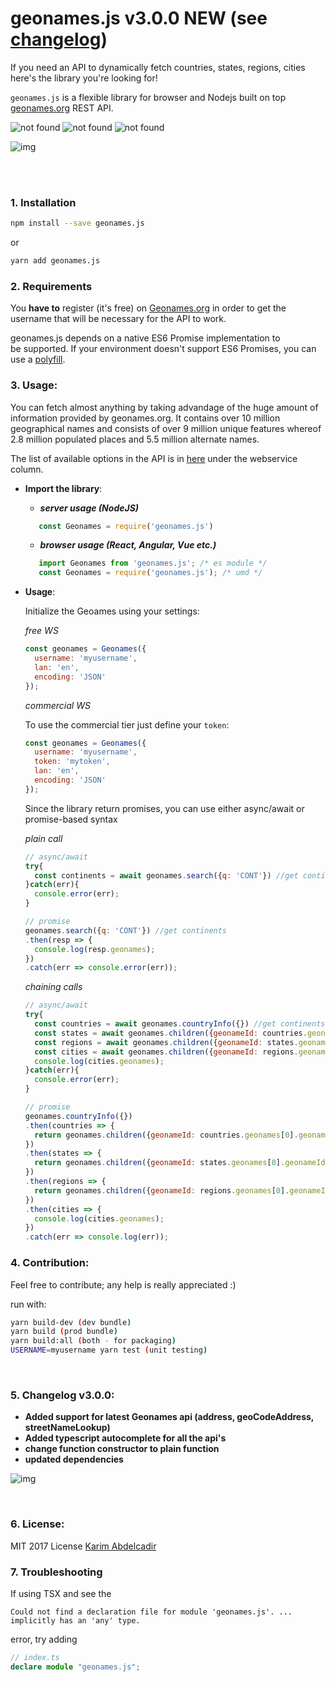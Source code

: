 # geonames.js v3.0.0 NEW (see [changelog](#5-changelog-v230))
If you need an API to dynamically fetch countries, states, regions, cities here's the library you're looking for!

`geonames.js` is a flexible library for browser and Nodejs 
built on top <a href="http://www.geonames.org/" target="_blank">geonames.org<a> REST API.

<img src="https://travis-ci.org/kinotto/geonames.js.svg?branch=master" alt="not found" style="display:inline" /> <img src="https://david-dm.org/kinotto/geonames.js.svg" alt="not found" style="display:inline" /> <img src="http://img.badgesize.io/kinotto/geonames.js/master/dist/geonames.min.js?max=100000&softmax=200000" alt="not found" />


![img](https://thumbs.gfycat.com/LegitimateSlushyHydra-max-14mb.gif)


<br/> <br/>


### 1. Installation

```sh
npm install --save geonames.js
```

or

```sh
yarn add geonames.js
```


### 2. Requirements
You **have to** register (it's free) on <a href="http://www.geonames.org/login">Geonames.org</a>
in order to get the username that will be necessary for the API to work.

geonames.js depends on a native ES6 Promise implementation to be supported. If your environment doesn't support ES6 Promises, you can use a <a href="https://github.com/stefanpenner/es6-promise">polyfill</a>.

### 3. Usage:


You can fetch almost anything by taking advandage of the huge amount of information provided by geonames.org. It contains over 10 million geographical names and consists of over 9 million unique features whereof 2.8 million populated places and 5.5 million alternate names.

The list of available options in the API is in <a href="http://www.geonames.org/export/ws-overview.html">here</a> under the webservice column.

- **Import the library**:
   - ***server usage (NodeJS)***
    ```javascript
       const Geonames = require('geonames.js')
    ```
   - ***browser usage (React, Angular, Vue etc.)***
    ```javascript
       import Geonames from 'geonames.js'; /* es module */
       const Geonames = require('geonames.js'); /* umd */
    ```
  
- **Usage**:

  Initialize the Geoames using your settings:

  _free WS_
  ```javascript
  const geonames = Geonames({
    username: 'myusername',
    lan: 'en',
    encoding: 'JSON'
  });
  ```

  _commercial WS_

  To use the commercial tier just define your `token`:

  ```javascript
  const geonames = Geonames({
    username: 'myusername',
    token: 'mytoken',
    lan: 'en',
    encoding: 'JSON'
  });
  ```

  Since the library return promises, you can use either async/await or promise-based syntax

  _plain call_
  ```javascript
  // async/await
  try{
    const continents = await geonames.search({q: 'CONT'}) //get continents
  }catch(err){
    console.error(err);
  }
  
  // promise
  geonames.search({q: 'CONT'}) //get continents
  .then(resp => {
    console.log(resp.geonames);
  })
  .catch(err => console.error(err));
  ```


  _chaining calls_
  ```javascript 
  // async/await
  try{
    const countries = await geonames.countryInfo({}) //get continents
    const states = await geonames.children({geonameId: countries.geonames[0].geonameId})
    const regions = await geonames.children({geonameId: states.geonames[0].geonameId});
    const cities = await geonames.children({geonameId: regions.geonames[0].geonameId});
    console.log(cities.geonames);
  }catch(err){
    console.error(err);
  }

  // promise
  geonames.countryInfo({}) 
  .then(countries => {
    return geonames.children({geonameId: countries.geonames[0].geonameId})
  })
  .then(states => {
    return geonames.children({geonameId: states.geonames[0].geonameId});
  })
  .then(regions => {
    return geonames.children({geonameId: regions.geonames[0].geonameId});
  })
  .then(cities => {
    console.log(cities.geonames);
  })
  .catch(err => console.log(err));
  ```



### 4. Contribution:
Feel free to contribute; any help is really appreciated :)

run with:

```sh
yarn build-dev (dev bundle)
yarn build (prod bundle)
yarn build:all (both - for packaging)
USERNAME=myusername yarn test (unit testing)
```


<br/>

### 5. Changelog v3.0.0:
- **Added support for latest Geonames api (address, geoCodeAddress, streetNameLookup)**
- **Added typescript autocomplete for all the api's**
- **change function constructor to plain function**
- **updated dependencies**


![img](https://im3.ezgif.com/tmp/ezgif-3-0ef43f944121.gif)
  
<br/>

### 6. License:
MIT 2017 License <a href="https://github.com/kinotto">Karim Abdelcadir</a>

### 7. Troubleshooting

If using TSX and see the 

```
Could not find a declaration file for module 'geonames.js'. ... implicitly has an 'any' type.
```

error, try adding

```typescript
// index.ts
declare module "geonames.js";
```
